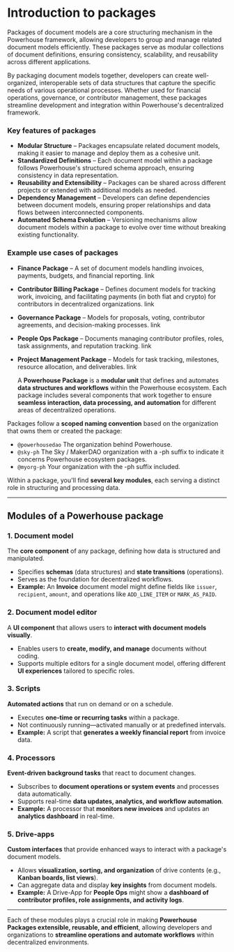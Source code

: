 # Introduction to packages

Packages of document models are a core structuring mechanism in the Powerhouse framework, allowing developers to group and manage related document models efficiently. These packages serve as modular collections of document definitions, ensuring consistency, scalability, and reusability across different applications.

By packaging document models together, developers can create well-organized, interoperable sets of data structures that capture the specific needs of various operational processes. Whether used for financial operations, governance, or contributor management, these packages streamline development and integration within Powerhouse's decentralized framework.

### Key features of packages

- **Modular Structure** – Packages encapsulate related document models, making it easier to manage and deploy them as a cohesive unit.
- **Standardized Definitions** – Each document model within a package follows Powerhouse's structured schema approach, ensuring consistency in data representation.
- **Reusability and Extensibility** – Packages can be shared across different projects or extended with additional models as needed.
- **Dependency Management** – Developers can define dependencies between document models, ensuring proper relationships and data flows between interconnected components.
- **Automated Schema Evolution** – Versioning mechanisms allow document models within a package to evolve over time without breaking existing functionality.

### Example use cases of packages

- **Finance Package** – A set of document models handling invoices, payments, budgets, and financial reporting. link
- **Contributor Billing Package** – Defines document models for tracking work, invoicing, and facilitating payments (in both fiat and crypto) for contributors in decentralized organizations. link
- **Governance Package** – Models for proposals, voting, contributor agreements, and decision-making processes. link
- **People Ops Package** – Documents managing contributor profiles, roles, task assignments, and reputation tracking. link
- **Project Management Package** – Models for task tracking, milestones, resource allocation, and deliverables. link

  A **Powerhouse Package** is a **modular unit** that defines and automates **data structures and workflows** within the Powerhouse ecosystem. Each package includes several components that work together to ensure **seamless interaction, data processing, and automation** for different areas of decentralized operations.

Packages follow a **scoped naming convention** based on the organization that owns them or created the package:

- `@powerhousedao` The organization behind Powerhouse.
- `@sky-ph` The Sky / MakerDAO organization with a -ph suffix to indicate it concerns Powerhouse ecosystem packages.
- `@myorg-ph` Your organization with the -ph suffix included.

Within a package, you'll find **several key modules**, each serving a distinct role in structuring and processing data.

---

## Modules of a Powerhouse package

### 1. Document model

The **core component** of any package, defining how data is structured and manipulated.

- Specifies **schemas** (data structures) and **state transitions** (operations).
- Serves as the foundation for decentralized workflows.
- **Example:** An **Invoice** document model might define fields like `issuer`, `recipient`, `amount`, and operations like `ADD_LINE_ITEM` or `MARK_AS_PAID`.

### 2. Document model editor

A **UI component** that allows users to **interact with document models visually**.

- Enables users to **create, modify, and manage** documents without coding.
- Supports multiple editors for a single document model, offering different **UI experiences** tailored to specific roles.

### 3. Scripts

**Automated actions** that run on demand or on a schedule.

- Executes **one-time or recurring tasks** within a package.
- Not continuously running—activated manually or at predefined intervals.
- **Example:** A script that **generates a weekly financial report** from invoice data.

### 4. Processors

**Event-driven background tasks** that react to document changes.

- Subscribes to **document operations or system events** and processes data automatically.
- Supports real-time **data updates, analytics, and workflow automation**.
- **Example:** A processor that **monitors new invoices** and updates an **analytics dashboard** in real-time.

### 5. Drive-apps

**Custom interfaces** that provide enhanced ways to interact with a package's document models.

- Allows **visualization, sorting, and organization** of drive contents (e.g., **Kanban boards, list views**).
- Can aggregate data and display **key insights** from document models.
- **Example:** A Drive-App for **People Ops** might show a **dashboard of contributor profiles, role assignments, and activity logs**.

---

Each of these modules plays a crucial role in making **Powerhouse Packages extensible, reusable, and efficient**, allowing developers and organizations to **streamline operations and automate workflows** within decentralized environments.
